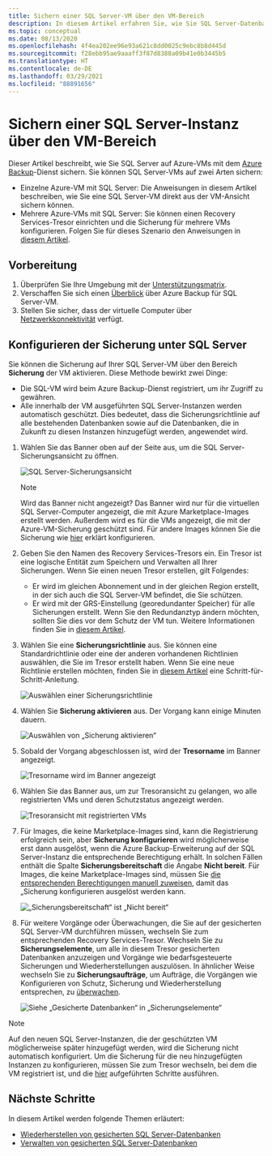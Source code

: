 ```yaml
---
title: Sichern einer SQL Server-VM über den VM-Bereich
description: In diesem Artikel erfahren Sie, wie Sie SQL Server-Datenbanken auf virtuellen Azure-Computern über den VM-Bereich sichern können.
ms.topic: conceptual
ms.date: 08/13/2020
ms.openlocfilehash: 4f4ea202ee96e93a621c8dd0025c9ebc8b8d445d
ms.sourcegitcommit: f28ebb95ae9aaaff3f87d8388a09b41e0b3445b5
ms.translationtype: HT
ms.contentlocale: de-DE
ms.lasthandoff: 03/29/2021
ms.locfileid: "88891656"
---
```

# <a name="back-up-a-sql-server-from-the-vm-pane"></a>Sichern einer SQL Server-Instanz über den VM-Bereich

Dieser Artikel beschreibt, wie Sie SQL Server auf Azure-VMs mit dem [Azure Backup](backup-overview.md)-Dienst sichern. Sie können SQL Server-VMs auf zwei Arten sichern:

- Einzelne Azure-VM mit SQL Server: Die Anweisungen in diesem Artikel beschreiben, wie Sie eine SQL Server-VM direkt aus der VM-Ansicht sichern können.
- Mehrere Azure-VMs mit SQL Server: Sie können einen Recovery Services-Tresor einrichten und die Sicherung für mehrere VMs konfigurieren. Folgen Sie für dieses Szenario den Anweisungen in [diesem Artikel](backup-sql-server-database-azure-vms.md).

## <a name="before-you-start"></a>Vorbereitung

1. Überprüfen Sie Ihre Umgebung mit der [Unterstützungsmatrix](sql-support-matrix.md).
2. Verschaffen Sie sich einen [Überblick](backup-azure-sql-database.md) über Azure Backup für SQL Server-VM.
3. Stellen Sie sicher, dass der virtuelle Computer über [Netzwerkkonnektivität](backup-sql-server-database-azure-vms.md#establish-network-connectivity) verfügt.

## <a name="configure-backup-on-the-sql-server"></a>Konfigurieren der Sicherung unter SQL Server

Sie können die Sicherung auf Ihrer SQL Server-VM über den Bereich **Sicherung**  der VM aktivieren. Diese Methode bewirkt zwei Dinge:

- Die SQL-VM wird beim Azure Backup-Dienst registriert, um ihr Zugriff zu gewähren.
- Alle innerhalb der VM ausgeführten SQL Server-Instanzen werden automatisch geschützt. Dies bedeutet, dass die Sicherungsrichtlinie auf alle bestehenden Datenbanken sowie auf die Datenbanken, die in Zukunft zu diesen Instanzen hinzugefügt werden, angewendet wird.

1. Wählen Sie das Banner oben auf der Seite aus, um die SQL Server-Sicherungsansicht zu öffnen.

    ![SQL Server-Sicherungsansicht](./media/backup-sql-server-vm-from-vm-pane/sql-server-backup-view.png)

    >[!NOTE]
    >Wird das Banner nicht angezeigt? Das Banner wird nur für die virtuellen SQL Server-Computer angezeigt, die mit Azure Marketplace-Images erstellt werden. Außerdem wird es für die VMs angezeigt, die mit der Azure-VM-Sicherung geschützt sind. Für andere Images können Sie die Sicherung wie [hier](backup-sql-server-database-azure-vms.md) erklärt konfigurieren.

2. Geben Sie den Namen des Recovery Services-Tresors ein. Ein Tresor ist eine logische Entität zum Speichern und Verwalten all Ihrer Sicherungen. Wenn Sie einen neuen Tresor erstellen, gilt Folgendes:

    - Er wird im gleichen Abonnement und in der gleichen Region erstellt, in der sich auch die SQL Server-VM befindet, die Sie schützen.
    - Er wird mit der GRS-Einstellung (georedundanter Speicher) für alle Sicherungen erstellt. Wenn Sie den Redundanztyp ändern möchten, sollten Sie dies vor dem Schutz der VM tun. Weitere Informationen finden Sie in [diesem Artikel](backup-create-rs-vault.md#set-storage-redundancy).

3. Wählen Sie eine **Sicherungsrichtlinie** aus. Sie können eine Standardrichtlinie oder eine der anderen vorhandenen Richtlinien auswählen, die Sie im Tresor erstellt haben. Wenn Sie eine neue Richtlinie erstellen möchten, finden Sie in [diesem Artikel](backup-sql-server-database-azure-vms.md#create-a-backup-policy) eine Schritt-für-Schritt-Anleitung.

    ![Auswählen einer Sicherungsrichtlinie](./media/backup-sql-server-vm-from-vm-pane/backup-policy.png)

4. Wählen Sie **Sicherung aktivieren** aus. Der Vorgang kann einige Minuten dauern.

    ![Auswählen von „Sicherung aktivieren“](./media/backup-sql-server-vm-from-vm-pane/enable-backup.png)

5. Sobald der Vorgang abgeschlossen ist, wird der **Tresorname** im Banner angezeigt.

    ![Tresorname wird im Banner angezeigt](./media/backup-sql-server-vm-from-vm-pane/vault-name.png)

6. Wählen Sie das Banner aus, um zur Tresoransicht zu gelangen, wo alle registrierten VMs und deren Schutzstatus angezeigt werden.

    ![Tresoransicht mit registrierten VMs](./media/backup-sql-server-vm-from-vm-pane/vault-view.png)

7. Für Images, die keine Marketplace-Images sind, kann die Registrierung erfolgreich sein, aber **Sicherung konfigurieren** wird möglicherweise erst dann ausgelöst, wenn die Azure Backup-Erweiterung auf der SQL Server-Instanz die entsprechende Berechtigung erhält. In solchen Fällen enthält die Spalte **Sicherungsbereitschaft** die Angabe **Nicht bereit**. Für Images, die keine Marketplace-Images sind, müssen Sie [die entsprechenden Berechtigungen manuell zuweisen](backup-azure-sql-database.md#set-vm-permissions), damit das „Sicherung konfigurieren ausgelöst werden kann.

    ![„Sicherungsbereitschaft“ ist „Nicht bereit“](./media/backup-sql-server-vm-from-vm-pane/backup-readiness-not-ready.png)

8. Für weitere Vorgänge oder Überwachungen, die Sie auf der gesicherten SQL Server-VM durchführen müssen, wechseln Sie zum entsprechenden Recovery Services-Tresor. Wechseln Sie zu **Sicherungselemente**, um alle in diesem Tresor gesicherten Datenbanken anzuzeigen und Vorgänge wie bedarfsgesteuerte Sicherungen und Wiederherstellungen auszulösen. In ähnlicher Weise wechseln Sie zu **Sicherungsaufträge**, um Aufträge, die Vorgängen wie Konfigurieren von Schutz, Sicherung und Wiederherstellung entsprechen, zu [überwachen](manage-monitor-sql-database-backup.md).

    ![Siehe „Gesicherte Datenbanken“ in „Sicherungselemente“](./media/backup-sql-server-vm-from-vm-pane/backup-items.png)

>[!NOTE]
>Auf den neuen SQL Server-Instanzen, die der geschützten VM möglicherweise später hinzugefügt werden, wird die Sicherung nicht automatisch konfiguriert. Um die Sicherung für die neu hinzugefügten Instanzen zu konfigurieren, müssen Sie zum Tresor wechseln, bei dem die VM registriert ist, und die [hier](backup-sql-server-database-azure-vms.md) aufgeführten Schritte ausführen.

## <a name="next-steps"></a>Nächste Schritte

In diesem Artikel werden folgende Themen erläutert:

- [Wiederherstellen von gesicherten SQL Server-Datenbanken](restore-sql-database-azure-vm.md)
- [Verwalten von gesicherten SQL Server-Datenbanken](manage-monitor-sql-database-backup.md)
